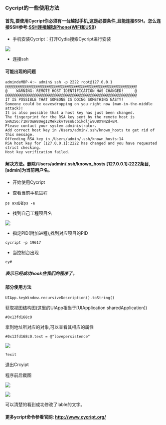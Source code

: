 ### Cycript的一些使用方法
#### 首先,要使用Cycript你必须有一台越狱手机,这是必要条件,且能连接SSH。怎么连接SSH参考:[SSH连接越狱iPhone(WIFI和USB)](https://www.jianshu.com/p/bf69cefc5f39)

- 手机安装Cycript：打开Cydia搜索Cycript进行安装

![](https://github.com/we11cheng/WCImageHost/raw/master/91530782040_.pic.jpg)

- 连接ssh
#### 可能出现的问题

```
admindeMBP-4:~ admin$ ssh -p 2222 root@127.0.0.1
@@@@@@@@@@@@@@@@@@@@@@@@@@@@@@@@@@@@@@@@@@@@@@@@@@@@@@@@@@@
@    WARNING: REMOTE HOST IDENTIFICATION HAS CHANGED!     @
@@@@@@@@@@@@@@@@@@@@@@@@@@@@@@@@@@@@@@@@@@@@@@@@@@@@@@@@@@@
IT IS POSSIBLE THAT SOMEONE IS DOING SOMETHING NASTY!
Someone could be eavesdropping on you right now (man-in-the-middle attack)!
It is also possible that a host key has just been changed.
The fingerprint for the RSA key sent by the remote host is
SHA256:r1N7OuW80egI2Mek2kvT9snEcbikdljw9U8XYNZd+EM.
Please contact your system administrator.
Add correct host key in /Users/admin/.ssh/known_hosts to get rid of this message.
Offending RSA key in /Users/admin/.ssh/known_hosts:14
RSA host key for [127.0.0.1]:2222 has changed and you have requested strict checking.
Host key verification failed.
```

#### 解决方法。删除/Users/admin/.ssh/known_hosts [127.0.0.1]:2222条目,[admin]为当前用户名。

- 开始使用Cycript

- 查看当前手机进程

```
ps ax或者ps -e
```

- 找到自己工程项目名

![](https://github.com/we11cheng/WCImageHost/raw/master/WX20180705-170832.png)

- 指定PID(附加进程),找到对应项目的PID

```
cycript -p 19617
```

- 当控制台出现

```
cy#
```
##### 表示已经成功hook住我们的程序了。

#### 部分使用方法

```
UIApp.keyWindow.recursiveDescription().toString()
```
获取视图结构图(这里的UIApp相当于[UIApplication sharedApplication])

```
#0x13fd168c0
```
拿到地址所对应的对象,可以查看其相应的属性

```
#0x13fd168c0.text = @"lovepersistence"
```

![](https://github.com/we11cheng/WCImageHost/raw/master/WX20180705-171200.png)

```
?exit
```
退出Crcyipt

程序前后截图

![](https://github.com/we11cheng/WCImageHost/raw/master/81530782040_.pic.jpg)

![](https://github.com/we11cheng/WCImageHost/raw/master/71530782040_.pic.jpg)

可以清楚的看到成功修改了lable的文字。

#### 更多ycript命令参看官网: <http://www.cycript.org/>

